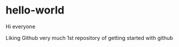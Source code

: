 # hello-world

Hi everyone 

Liking Github very much 
1st repository of getting started with github
